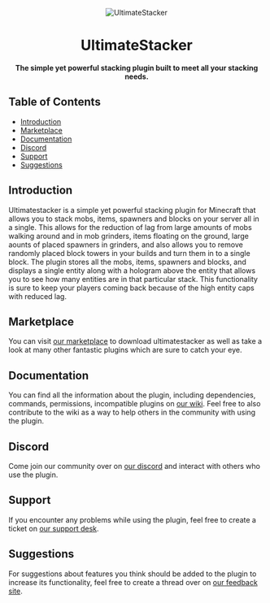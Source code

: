 <p align="center">
<img src="https://proxy.songoda.com/200/https://cdn2.songoda.com/products/ultimatestacker/nRwViNsrG1Zgz5pLHxSsMyhSfIdZGAndGwmW7U3A.png" alt="UltimateStacker" />
</p>
<h1 align="center">UltimateStacker</h1>

<p align="center">
  <b>The simple yet powerful stacking plugin built to meet all your stacking needs.</b>

<br />

## Table of Contents 

* [Introduction](#introduction)
* [Marketplace](#marketplace)
* [Documentation](#documentation)
* [Discord](#discord)
* [Support](#support)
* [Suggestions](#suggestions)

## Introduction
Ultimatestacker is a simple yet powerful stacking plugin for Minecraft that allows you to stack mobs, items, spawners and blocks on your server all in a single. This allows for the reduction of lag from large amounts of mobs walking around and in mob grinders, items floating on the ground, large aounts of placed spawners in grinders, and also allows you to remove randomly placed block towers in your builds and turn them in to a single block. The plugin stores all the mobs, items, spawners and blocks, and displays a single entity along with a hologram above the entity that allows you to see how many entities are in that particular stack. This functionality is sure to keep your players coming back because of the high entity caps with reduced lag. 

## Marketplace
You can visit [our marketplace](https://songoda.com/marketplace/product/ultimatestacker-the-simple-to-use-stacker.16) to download ultimatestacker as well as take a look at many other fantastic plugins which are sure to catch your eye.

## Documentation
You can find all the information about the plugin, including dependencies, commands, permissions, incompatible plugins on [our wiki](https://wiki.songoda.com/Ultimate_Stacker). Feel free to also contribute to the wiki as a way to help others in the community with using the plugin.
  
## Discord
Come join our community over on [our discord](https://discord.gg/songoda) and interact with others who use the plugin.

## Support
If you encounter any problems while using the plugin, feel free to create a ticket on [our support desk](https://support.songoda.com).

## Suggestions
For suggestions about features you think should be added to the plugin to increase its functionality, feel free to create a thread over on [our feedback site](https://feedback.songoda.com).
